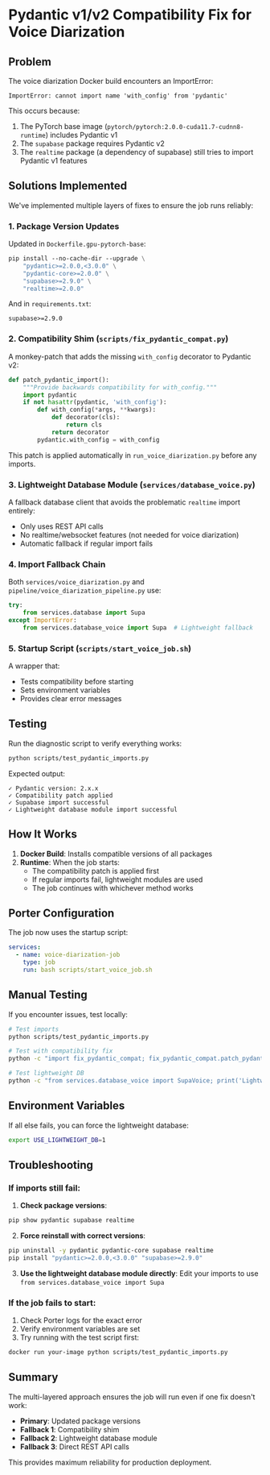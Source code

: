 # Pydantic v1/v2 Compatibility Fix for Voice Diarization

## Problem

The voice diarization Docker build encounters an ImportError:
```
ImportError: cannot import name 'with_config' from 'pydantic'
```

This occurs because:
1. The PyTorch base image (`pytorch/pytorch:2.0.0-cuda11.7-cudnn8-runtime`) includes Pydantic v1
2. The `supabase` package requires Pydantic v2
3. The `realtime` package (a dependency of supabase) still tries to import Pydantic v1 features

## Solutions Implemented

We've implemented multiple layers of fixes to ensure the job runs reliably:

### 1. Package Version Updates

Updated in `Dockerfile.gpu-pytorch-base`:
```dockerfile
pip install --no-cache-dir --upgrade \
    "pydantic>=2.0.0,<3.0.0" \
    "pydantic-core>=2.0.0" \
    "supabase>=2.9.0" \
    "realtime>=2.0.0"
```

And in `requirements.txt`:
```
supabase>=2.9.0
```

### 2. Compatibility Shim (`scripts/fix_pydantic_compat.py`)

A monkey-patch that adds the missing `with_config` decorator to Pydantic v2:
```python
def patch_pydantic_import():
    """Provide backwards compatibility for with_config."""
    import pydantic
    if not hasattr(pydantic, 'with_config'):
        def with_config(*args, **kwargs):
            def decorator(cls):
                return cls
            return decorator
        pydantic.with_config = with_config
```

This patch is applied automatically in `run_voice_diarization.py` before any imports.

### 3. Lightweight Database Module (`services/database_voice.py`)

A fallback database client that avoids the problematic `realtime` import entirely:
- Only uses REST API calls
- No realtime/websocket features (not needed for voice diarization)
- Automatic fallback if regular import fails

### 4. Import Fallback Chain

Both `services/voice_diarization.py` and `pipeline/voice_diarization_pipeline.py` use:
```python
try:
    from services.database import Supa
except ImportError:
    from services.database_voice import Supa  # Lightweight fallback
```

### 5. Startup Script (`scripts/start_voice_job.sh`)

A wrapper that:
- Tests compatibility before starting
- Sets environment variables
- Provides clear error messages

## Testing

Run the diagnostic script to verify everything works:
```bash
python scripts/test_pydantic_imports.py
```

Expected output:
```
✓ Pydantic version: 2.x.x
✓ Compatibility patch applied
✓ Supabase import successful
✓ Lightweight database module import successful
```

## How It Works

1. **Docker Build**: Installs compatible versions of all packages
2. **Runtime**: When the job starts:
   - The compatibility patch is applied first
   - If regular imports fail, lightweight modules are used
   - The job continues with whichever method works

## Porter Configuration

The job now uses the startup script:
```yaml
services:
  - name: voice-diarization-job
    type: job
    run: bash scripts/start_voice_job.sh
```

## Manual Testing

If you encounter issues, test locally:
```bash
# Test imports
python scripts/test_pydantic_imports.py

# Test with compatibility fix
python -c "import fix_pydantic_compat; fix_pydantic_compat.patch_pydantic_import(); from supabase import create_client; print('Success!')"

# Test lightweight DB
python -c "from services.database_voice import SupaVoice; print('Lightweight DB works!')"
```

## Environment Variables

If all else fails, you can force the lightweight database:
```bash
export USE_LIGHTWEIGHT_DB=1
```

## Troubleshooting

### If imports still fail:

1. **Check package versions**:
```bash
pip show pydantic supabase realtime
```

2. **Force reinstall with correct versions**:
```bash
pip uninstall -y pydantic pydantic-core supabase realtime
pip install "pydantic>=2.0.0,<3.0.0" "supabase>=2.9.0"
```

3. **Use the lightweight database module directly**:
Edit your imports to use `from services.database_voice import Supa`

### If the job fails to start:

1. Check Porter logs for the exact error
2. Verify environment variables are set
3. Try running with the test script first:
```bash
docker run your-image python scripts/test_pydantic_imports.py
```

## Summary

The multi-layered approach ensures the job will run even if one fix doesn't work:
- **Primary**: Updated package versions
- **Fallback 1**: Compatibility shim
- **Fallback 2**: Lightweight database module
- **Fallback 3**: Direct REST API calls

This provides maximum reliability for production deployment.